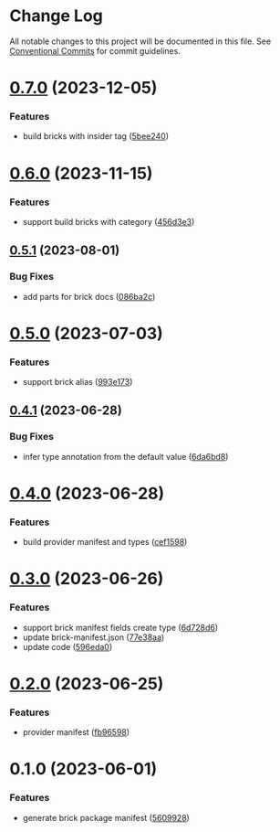 # Change Log

All notable changes to this project will be documented in this file.
See [Conventional Commits](https://conventionalcommits.org) for commit guidelines.

# [0.7.0](https://github.com/easyops-cn/next-core/compare/@next-core/brick-manifest@0.6.0...@next-core/brick-manifest@0.7.0) (2023-12-05)


### Features

* build bricks with insider tag ([5bee240](https://github.com/easyops-cn/next-core/commit/5bee240f2710db3b686538b37b383b7e96a63897))





# [0.6.0](https://github.com/easyops-cn/next-core/compare/@next-core/brick-manifest@0.5.1...@next-core/brick-manifest@0.6.0) (2023-11-15)


### Features

* support build bricks with category ([456d3e3](https://github.com/easyops-cn/next-core/commit/456d3e3595935ea3b726712e87f0c488bc0c1fea))





## [0.5.1](https://github.com/easyops-cn/next-core/compare/@next-core/brick-manifest@0.5.0...@next-core/brick-manifest@0.5.1) (2023-08-01)


### Bug Fixes

* add parts for brick docs ([086ba2c](https://github.com/easyops-cn/next-core/commit/086ba2c72a54e7966d1c46d43b3e064170f861f1))





# [0.5.0](https://github.com/easyops-cn/next-core/compare/@next-core/brick-manifest@0.4.1...@next-core/brick-manifest@0.5.0) (2023-07-03)


### Features

* support brick alias ([993e173](https://github.com/easyops-cn/next-core/commit/993e173e6ebcbd9408ea57458e474dac7b6e9cb4))





## [0.4.1](https://github.com/easyops-cn/next-core/compare/@next-core/brick-manifest@0.4.0...@next-core/brick-manifest@0.4.1) (2023-06-28)


### Bug Fixes

* infer type annotation from the default value ([6da6bd8](https://github.com/easyops-cn/next-core/commit/6da6bd8f55ec1bf5bd904704f0e002ddf2cfe1bc))





# [0.4.0](https://github.com/easyops-cn/next-core/compare/@next-core/brick-manifest@0.3.0...@next-core/brick-manifest@0.4.0) (2023-06-28)


### Features

* build provider manifest and types ([cef1598](https://github.com/easyops-cn/next-core/commit/cef1598132c9f74d5ab084500ea232b00531d4fa))





# [0.3.0](https://github.com/easyops-cn/next-core/compare/@next-core/brick-manifest@0.2.0...@next-core/brick-manifest@0.3.0) (2023-06-26)


### Features

* support brick manifest fields create type ([6d728d6](https://github.com/easyops-cn/next-core/commit/6d728d6b8ca5a608e58b27f312077ddf641ab798))
* update brick-manifest.json ([77e38aa](https://github.com/easyops-cn/next-core/commit/77e38aa9da0481af14383bf40f9e83b5a5e909ae))
* update code ([596eda0](https://github.com/easyops-cn/next-core/commit/596eda00e3c7032d94a2e7960d4c8c05a50b7a8b))





# [0.2.0](https://github.com/easyops-cn/next-core/compare/@next-core/brick-manifest@0.1.0...@next-core/brick-manifest@0.2.0) (2023-06-25)


### Features

* provider manifest ([fb96598](https://github.com/easyops-cn/next-core/commit/fb9659896c0f9f87718124a7874d818c68454284))





# 0.1.0 (2023-06-01)


### Features

* generate brick package manifest ([5609928](https://github.com/easyops-cn/next-core/commit/5609928703a0eea00c0872f1e6a5020e7279f8d7))
